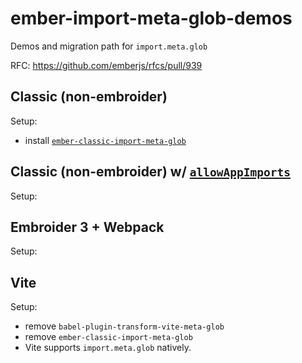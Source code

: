 # ember-import-meta-glob-demos

Demos and migration path for `import.meta.glob`

RFC: https://github.com/emberjs/rfcs/pull/939

## Classic (non-embroider)

Setup:
- install [`ember-classic-import-meta-glob`](https://github.com/NullVoxPopuli/ember-classic-import-meta-glob) 

## Classic (non-embroider) w/ [`allowAppImports`](https://github.com/embroider-build/ember-auto-import?tab=readme-ov-file#app-imports) 

Setup:

## Embroider 3 + Webpack

Setup: 


## Vite 

Setup:

- remove `babel-plugin-transform-vite-meta-glob`
- remove `ember-classic-import-meta-glob`
- Vite supports `import.meta.glob` natively.

